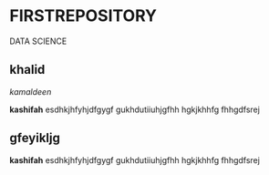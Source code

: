 # FIRSTREPOSITORY
DATA SCIENCE
## khalid
*kamaldeen*

**kashifah**
esdhkjhfyhjdfgygf gukhdutiiuhjgfhh
hgkjkhhfg
fhhgdfsrej

## gfeyikljg
**kashifah**
esdhkjhfyhjdfgygf gukhdutiiuhjgfhh
hgkjkhhfg
fhhgdfsrej
